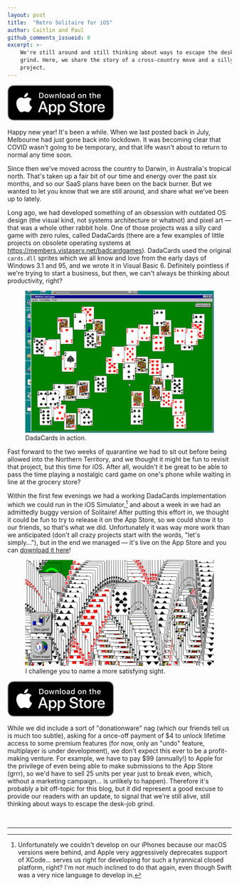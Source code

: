 ```yaml
---
layout: post
title:  "Retro Solitaire for iOS"
author: Caitlin and Paul
github_comments_issueid: 8
excerpt: >-
    We're still around and still thinking about ways to escape the desk-job
    grind. Here, we share the story of a cross-country move and a silly side
    project.
---
```


[![Download our Solitaire game for iOS on the Apple App Store.](/images/retro-solitaire/download-appstore.svg)](https://apps.apple.com/au/app/sol-exe-retro-solitaire/id1542164345#?platform=iphone)

Happy new year! It's been a while. When we last posted back in July,
Melbourne had just gone back into lockdown. It was becoming clear that COVID
wasn't going to be temporary, and that life wasn't about to return to normal
any time soon.

Since then we've moved across the country to Darwin, in Australia's tropical
north. That's taken up a fair bit of our time and energy over the past six
months, and so our SaaS plans have been on the back burner. But we wanted to
let you know that we are still around, and share what we've been up to
lately.

Long ago, we had developed something of an obsession with outdated OS design
(the visual kind, not systems architecture or whatnot) and pixel art — that
was a whole other rabbit hole. One of those projects was a silly card game
with zero rules, called DadaCards (there are a few examples of little projects on obsolete operating systems at <https://members.vistaserv.net/badcardgames>).
DadaCards used the original `cards.dll` sprites which we all know and love from the
early days of Windows 3.1 and 95, and we wrote it in Visual Basic 6.
Definitely pointless if we're trying to start a business, but then,
we can't always be thinking about productivity, right?

<div class="deerbox">
  <figure>
    <img src="/images/retro-solitaire/dadacards.gif"
         alt="A strange-looking card game in a retro Windows UI."
         class="black-border">
    <figcaption>DadaCards in action.</figcaption>
  </figure>
</div>

Fast forward to the two weeks of quarantine we had to sit out before being
allowed into the Northern Territory, and we thought it might be fun to
revisit that project, but this time for iOS. After all, wouldn't it be great
to be able to pass the time playing a nostalgic card game on one's phone
while waiting in line at the grocery store?

Within the first few evenings we had a working DadaCards implementation which
we could run in the iOS Simulator,[^simulator] and about a week
in we had an admittedly buggy version of Solitaire! After putting this effort
in, we thought it could be fun to try to release it on the App Store, so we
could show it to our friends, so that's what we did. Unfortunately it was way
more work than we anticipated (don't all crazy projects start with the words,
"let's simply..."), but in the end we managed — it's live on the App Store and you can [download it here][solitaire]!

<div class="deerbox">
  <figure>
    <img src="/images/retro-solitaire/solitaire-screenshot.png"
         alt="Solitaire cascading cards animation"
         class="black-border">
    <figcaption>I challenge you to name a more satisfying sight.</figcaption>
  </figure>
</div>

[![Download our Solitaire game for iOS on the Apple App Store.](/images/retro-solitaire/download-appstore.svg)](https://apps.apple.com/au/app/sol-exe-retro-solitaire/id1542164345#?platform=iphone)

While we did include a sort of "donationware" nag (which our friends tell us is much too subtle), asking for a once-off
payment of $4 to unlock lifetime access to some premium features (for now,
only an "undo" feature, multiplayer is under development), we don't expect
this ever to be a profit-making venture. For example, we have to pay $99 (annually!) to
Apple for the privilege of even being able to make submissions to the App
Store (grrr), so we'd have to sell 25 units per year just to break even,
which, without a marketing campaign... is unlikely to happen). Therefore it's probably a bit
off-topic for this blog, but it did represent a good excuse to provide our
readers with an update, to signal that we're still alive, still thinking
about ways to escape the desk-job grind.


<br>
<hr>

[solitaire]: https://apps.apple.com/au/app/sol-exe-retro-solitaire/id1542164345#?platform=iphone

[^simulator]: Unfortunately we couldn't develop on our iPhones because our
    macOS versions were behind, and Apple very aggressively deprecates support of
    XCode... serves us right for developing for such a tyrannical closed
    platform, right? I'm not much inclined to do that again, even though Swift
    was a very nice language to develop in.

